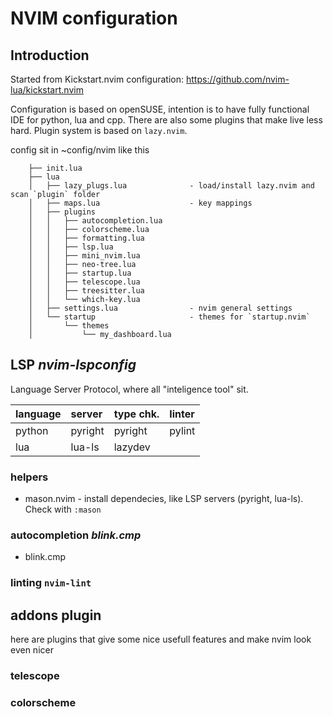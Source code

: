 # NVIM configuration

## Introduction

Started from Kickstart.nvim configuration: https://github.com/nvim-lua/kickstart.nvim

Configuration is based on openSUSE, intention is to have fully functional IDE for python, lua and cpp. There are also some plugins that make live less hard. Plugin system is based on `lazy.nvim`.

config sit in ~config/nvim like this

```
    ├── init.lua
    ├── lua
    │   ├── lazy_plugs.lua              - load/install lazy.nvim and scan `plugin` folder
    │   ├── maps.lua                    - key mappings
    │   ├── plugins
    │   │   ├── autocompletion.lua
    │   │   ├── colorscheme.lua
    │   │   ├── formatting.lua
    │   │   ├── lsp.lua
    │   │   ├── mini_nvim.lua
    │   │   ├── neo-tree.lua
    │   │   ├── startup.lua
    │   │   ├── telescope.lua
    │   │   ├── treesitter.lua
    │   │   └── which-key.lua
    │   ├── settings.lua                - nvim general settings
    │   └── startup                     - themes for `startup.nvim`
    │       └── themes
    │           └── my_dashboard.lua
```
## LSP *nvim-lspconfig*

Language Server Protocol, where all "inteligence tool" sit.

| language | server     | type chk. | linter    |
|:---------|:-----------|:----------|:----------|
| python   | pyright    | pyright   | pylint    |
| lua      | lua-ls     | lazydev   |           |

### helpers
- mason.nvim - install dependecies, like LSP servers (pyright, lua-ls). Check with `:mason`

### autocompletion *blink.cmp*

- blink.cmp


### linting `nvim-lint`

## addons plugin

here are plugins that give some nice usefull features and make nvim look even nicer

### telescope


### colorscheme

